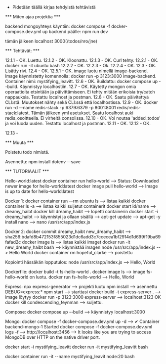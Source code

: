 * Pidetään täällä kirjaa tehdyistä tehtävistä

*** Miten ajaa projektia ***

backend mongoyhteys käyntiin:   docker compose -f docker-compose.dev.yml up
backend päälle:                 npm run dev

tämän jälkeen localhost 3000(/todos/nro/jne)

*** Tehtävät: ***

12.1.1  - OK. Luettu.
12.1.2  - OK. Kloonattu.
12.1.3  - OK. Curl tehty.
12.2.1  - OK. docker run -it ubuntu bash
12.2.2  - OK.
12.2.3  - Ok.
12.2.4  - OK.
12.3    - OK. Lisätty rivi.
12.4    - OK. 
12.5.1  - OK. image luotu nimellä image-backend. Image käynnistetty komennolla: docker run -p 3123:3000 image-backend. Container nimi: mystifying_leavitt.
12.6    - OK. Buildattu: docker compose up --build. Käynnistyy localhostiin.
12.7    - OK. Käytetty mongon omia operaatioita etsintään ja päivittämiseen. Ei tehty mitään erikoisia try/catch nappauksia. Testattu localhost ja postman.
12.8    - OK. Saatu päivitettyä CLI:stä. Muutokset nähty sekä CLI:ssä että localhostissa.
12.9	- OK. docker run -d --name redis-stack -p 6379:6379 -p 8001:8001 redis/redis-stack:latest. Tämän jälkeen yml asetukset. Saatu localhost auki redis_osoitteella. Ei virheitä consolissa.
12.10	- OK. Voi noutaa 'added_todos' ja voi luoda uuden. Testattu localhost ja postman.
12.11	- OK.
12.12   - OK.

12.13   -

*** Muuta ***

Poistetu todo nimistä.

Asennettu: npm install dotenv --save

*** TUTORIAALIT ***

Hello-world:latest
docker container run hello-world
--> Status: Downloaded newer image for hello-world:latest
docker image pull hello-world
--> Image is up to date for hello-world:latest

Docker 1:
docker container run --rm ubuntu ls
--> listaa kaikki
docker container ls -a
--> listaa kaikki suljetut containerit
docker start id/name
--> dreamy_haibt
docker kill dreamy_haibt
--> lopetti containerin
docker start -i dreamy_haibt
--> käynnistyi ja ollaan sisällä
--> apt-get update
--> apt-get -y install nano
--> nano /usr/src/app/index.js

Docker 2:
docker commit dreamy_haibt new_dreamy_haibt
--> sha256:bdafd8b472153f855023d1dc6add3c7ccecea1bf2914d1d699f19ba69fafad2c
docker image ls
--> listaa kaikki imaget
docker run -it new_dreamy_haibt bash
--> käynnistää imagen
node /usr/src/app/index.js
--> Hello World
docker container rm hopeful_clarke
--> poistettu

Kopiointi hässäkän lopputulos:
node /usr/src/app/index.js
--> Hello, World

Dockerfile:
docker build -t fs-hello-world .
docker image ls
--> image fs-hello-world on luotu.
docker run fs-hello-world
--> Hello, World

Express:
npx express-generator
--> projekti luotu
npm install
--> asennettu
DEBUG=express:* npm start
--> starttasi
docker build -t express-server .
--> image löytyy
docker run -p 3123:3000 express-server
--> localhost:3123 OK
docker kill condescending_feynman
--> suljettu.

Compose:
docker compose up --build
--> käynnistyy localhost:3000

Mongo:
docker compose -f docker-compose.dev.yml up -d
--> ✔ Container backend-mongo-1  Started 
docker compose -f docker-compose.dev.yml logs -f
--> http://localhost:3456
--> It looks like you are trying to access MongoDB over HTTP on the native driver port.




docker start -i mystifying_leavitt
docker run -it mystifying_leavitt bash

docker container run -it --name mystifying_leavit node:20 bash